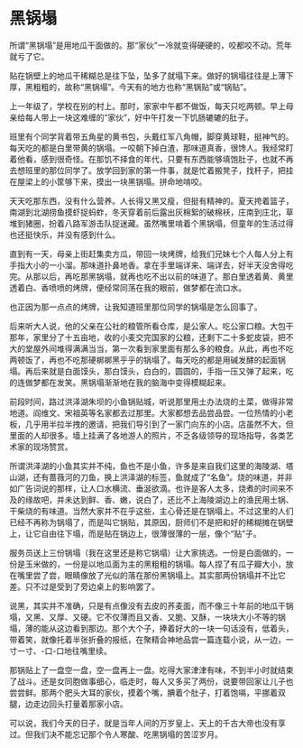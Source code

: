 <link href="../../../css/style.css" rel="stylesheet" type="text/css" />

# 黑锅塌

<div class="p">

所谓“黑锅塌”是用地瓜干面做的。那“家伙”一冷就变得硬硬的，咬都咬不动。荒年就亏了它。

贴在锅壁上的地瓜干稀糊总是往下坠，坠多了就塌下来。做好的锅塌往往是上薄下厚，黑粗粗的，故称“黑锅塌”。今天有的地方也称“黑锅贴”或“锅贴”。

上一年级了，学校在别的村上。那时，家家中午都不做饭，每天只吃两顿。早上母亲给每人带上一块这难缠的“家伙”，好中午打发一下饥肠辘辘的肚子。

班里有个同学背着带五角星的黄书包，头戴红军八角帽，脚穿黄球鞋，挺神气的。每天吃的都是白里带黄的锅塌。一咬朝下掉白渣，那味道真香，很馋人。我经常盯着他看，感到很奇怪。在那饥不择食的年代，只要有东西能够填饱肚子，也就不再去想班里的那位同学了。放学回到家的第一件事，就是忙着搬凳子，找杆子，把挂在屋梁上的小筐够下来，摸出一块黑锅塌。拼命地啃咬。

天天吃那东西，没有什么营养。人长得又黑又瘦，但挺有精神的。夏天挎着篮子，南湖到北湖捞鱼摸虾捉蚂蚱，冬天穿着前后露出灰棉絮的破棉袄，庄南到庄北，草堆到猪圈，扮着八路军游击队捉迷藏。虽然嘴里啃着个黑锅塌，但童年的生活过得也还挺快乐，并没有感到什么。

直到有一天，母亲上街赶集卖方瓜，带回一块烤牌，给我们兄妹七个人每人分上有手指大小的一小溜。那味道扑鼻地香。拿在手里端详来、端详去，好半天没舍得吃完。从那以后，再吃那黑锅塌，就再也吃不出以前的味道了。那白里透着黄、黄里透着白、香喷喷的烤牌，便经常同荡在我的眼前，做梦都在流口水。

也正因为那一点点的烤牌，让我知道班里那位同学的锅塌是怎么回事了。

后来听大人说，他的父亲在公社的粮管所看仓库，是公家人。吃公家口粮。大包干那年，家里分了十五亩地，收的小麦交完国家的公粮，还剩下二十多蛇皮袋，把不大的堂屋外间堆得满满当当，第一次看到家里面有那么多的粮食。从此，再也不吃两顿饭了，再也不吃那硬梆梆黑乎乎的锅塌了。每天吃的都是用碱发酵的起面锅塌。再后来就是白面馍头，那白馍头，白白的，圆圆的，手指一压又弹了起来，吃的连做梦都在发笑。黑锅塌渐渐地在我的脑海中变得模糊起来。

前段时间，路过洪泽湖朱坝的小鱼锅贴城，听说那里用土办法烧的土菜，做得非常地道。阎维文、宋祖英等名家都去过那里。大家都想去品尝品尝。一位热情的小老板，几乎用半拉半拽的邀请，把我们导引到了一家门向东的小店。店虽然不大，但里面的人却很多。墙上挂满了各地游人的照片，不乏各级领导的现场指导，各类艺术家的现场赞赏。

所谓洪泽湖的小鱼其实并不纯，鱼也不是小鱼，许多是来自我们这里的海陵湖、塔山湖，还有蔷薇河的刀鱼，换上洪泽湖的标签，鱼就成了“名鱼”。烧的味道，并非如广告词说的那样，让人口水横流、垂涎欲滴。也许是客人太多，烧煮的时间来不及的缘故吧，并未达到鲜、香、嫩，说白了，还比不上海陵湖边上的渔民用土锅、干柴烧的有味道。当然大家并不在乎这些，主心骨还是在锅塌上。不过这里的人们已经不再称为锅塌了，而是叫它锅贴，其原因，厨师们不是把和好的稀糊摊在锅壁上，让它自由往下塌，而是贴在锅边上，很薄很薄的一层，像个“贴”子。

服务员送上三份锅塌（我在这里还是称它锅塌）让大家挑选。一份是白面做的，一份是玉米做的，一份是以地瓜面为主的黑粗粗的锅塌。每人捏了有瓜子瓣大小，放在嘴里尝了尝，眼睛像放了光似的落在那份黑锅塌上。其实那两份锅塌并不比它差。只不过是受到了旁边桌上的影响罢了。

说黑，其实并不准确，只是有点像没有去皮的荞麦面，而不像三十年前的地瓜干锅塌，又黑、又厚、又硬。它不仅薄而且又香、又脆、又酥，一块块大小不等的锅塌，薄的能从这边看到那边。那个大个子，捧着好大的一块一句话没有，低着头，带着笑，就像托着半张折叠的报纸，在聚精会神地品尝一篇连载小说，从一边，一寸一寸、-口-口地往嘴里续。

那锅贴上了一盘空一盘，空一盘再上一盘。吃得大家津津有味，不到半小时就结束了战斗。还是女同胞做事细心，临走时，每人又多买了两份，说要带回家让儿子也尝尝鲜。那两个肥头大耳的家伙，摸着个嘴，腆着个肚子，打着饱嗝，平挪着双腿，边走边回头打量着那家小店。

可以说，我们今天的日子，就是当年人间的万岁皇上、天上的千古大帝也没有享过。但我们决不能忘记那个令人寒酸、吃黑锅塌的苦涩岁月。